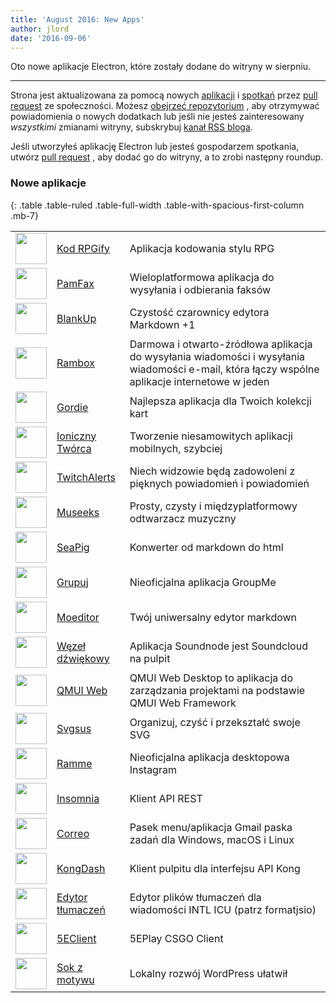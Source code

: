 ```yaml
---
title: 'August 2016: New Apps'
author: jlord
date: '2016-09-06'
---
```


Oto nowe aplikacje Electron, które zostały dodane do witryny w sierpniu.

---

Strona jest aktualizowana za pomocą nowych [aplikacji](https://electronjs.org/apps) i [spotkań](https://electronjs.org/community) przez [pull request](https://github.com/electron/electronjs.org/pulls) ze społeczności. Możesz [obejrzeć repozytorium](https://github.com/electron/electronjs.org) , aby otrzymywać powiadomienia o nowych dodatkach lub jeśli nie jesteś zainteresowany _wszystkimi_ zmianami witryny, subskrybuj [kanał RSS bloga](https://electronjs.org/feed.xml).

Jeśli utworzyłeś aplikację Electron lub jesteś gospodarzem spotkania, utwórz [pull request](https://github.com/electron/electronjs.org) , aby dodać go do witryny, a to zrobi następny roundup.

### Nowe aplikacje

{: .table .table-ruled .table-full-width .table-with-spacious-first-column .mb-7}

|                                                                                          |                                                                               |                                                                                                                                               |
| ---------------------------------------------------------------------------------------- | ----------------------------------------------------------------------------- | --------------------------------------------------------------------------------------------------------------------------------------------- |
| <img src='/images/apps/coderpgify.png' width='50' />                    | [Kod RPGify](http://code.rpgify.com)                                          | Aplikacja kodowania stylu RPG                                                                                                                 |
| <img src='/images/apps/pamfax.png' width='50' />                        | [PamFax](https://www.pamfax.biz)                                              | Wieloplatformowa aplikacja do wysyłania i odbierania faksów                                                                                   |
| <img src='/images/apps/blankup.png' width='50' />                       | [BlankUp](https://hoverbaum.github.io/BlankUp-Electron/)                      | Czystość czarownicy edytora Markdown +1                                                                                                       |
| <img src='/images/apps/rambox.png' width='50' />                        | [Rambox](http://rambox.pro)                                                   | Darmowa i otwarto-źródłowa aplikacja do wysyłania wiadomości i wysyłania wiadomości e-mail, która łączy wspólne aplikacje internetowe w jeden |
| <img src='/images/apps/gordie.png' width='50' />                        | [Gordie](http://gordie-app.bitbucket.org/)                                    | Najlepsza aplikacja dla Twoich kolekcji kart                                                                                                  |
| <img src='/images/apps/ionic-creator.png' width='50' />                 | [Ioniczny Twórca](https://github.com/Meadowcottage/Ionic-Creator)             | Tworzenie niesamowitych aplikacji mobilnych, szybciej                                                                                         |
| <img src='/images/apps/twitchalerts.png' width='50' />                  | [TwitchAlerts](https://github.com/Meadowcottage/TwitchAlerts)                 | Niech widzowie będą zadowoleni z pięknych powiadomień i powiadomień                                                                           |
| <img src='/images/apps/museeks.png' width='50' />                       | [Museeks](http://museeks.io/)                                                 | Prosty, czysty i międzyplatformowy odtwarzacz muzyczny                                                                                        |
| <img src='/images/apps/seapig.png' width='50' />                        | [SeaPig](https://github.com/yasumichi/seapig/blob/master/README.md)           | Konwerter od markdown do html                                                                                                                 |
| <img src='/images/apps/groupme.png' width='50' />                       | [Grupuj](https://github.com/dcrousso/GroupMe#readme)                          | Nieoficjalna aplikacja GroupMe                                                                                                                |
| <img src='/images/apps/moeditor.png' width='50' />                      | [Moeditor](https://moeditor.github.io/)                                       | Twój uniwersalny edytor markdown                                                                                                              |
| <img src='/images/apps/soundnode.png' width='50' />                     | [Węzeł dźwiękowy](http://www.soundnodeapp.com)                                | Aplikacja Soundnode jest Soundcloud na pulpit                                                                                                 |
| <img src='/images/apps/qmui.png' width='50' />                          | [QMUI Web](http://qmuiteam.com/web)                                           | QMUI Web Desktop to aplikacja do zarządzania projektami na podstawie QMUI Web Framework                                                       |
| <img src='/images/apps/svgsus.png' width='50' />                        | [Svgsus](http://www.svgs.us)                                                  | Organizuj, czyść i przekształć swoje SVG                                                                                                      |
| <img src='/images/apps/ramme.png' width='50' />                         | [Ramme](https://github.com/terkelg/ramme)                                     | Nieoficjalna aplikacja desktopowa Instagram                                                                                                   |
| <img src='/images/apps/insomnia.png' width='50' />                      | [Insomnia](https://insomnia.rest/)                                            | Klient API REST                                                                                                                               |
| <img src='/images/apps/correo.png' width='50' />                        | [Correo](https://github.com/amitmerchant1990/correo)                          | Pasek menu/aplikacja Gmail paska zadań dla Windows, macOS i Linux                                                                             |
| <img src='/images/apps/kongdash.png' width='50' />                      | [KongDash](https://ajaysreedhar.github.io/kongdash)                           | Klient pulpitu dla interfejsu API Kong                                                                                                        |
| <img src='/images/apps/react-intl-translation-editor.png' width='50' /> | [Edytor tłumaczeń](https://bitbucket.org/bflower/react-intl-editor/wiki/Home) | Edytor plików tłumaczeń dla wiadomości INTL ICU (patrz formatjsio)                                                                            |
| <img src='/images/apps/5eplay.png' width='50' />                        | [5EClient](https://www.5eplay.com/)                                           | 5EPlay CSGO Client                                                                                                                            |
| <img src='/images/apps/theme-juice.png' width='50' />                   | [Sok z motywu](https://www.themejuice.it)                                     | Lokalny rozwój WordPress ułatwił                                                                                                              |

